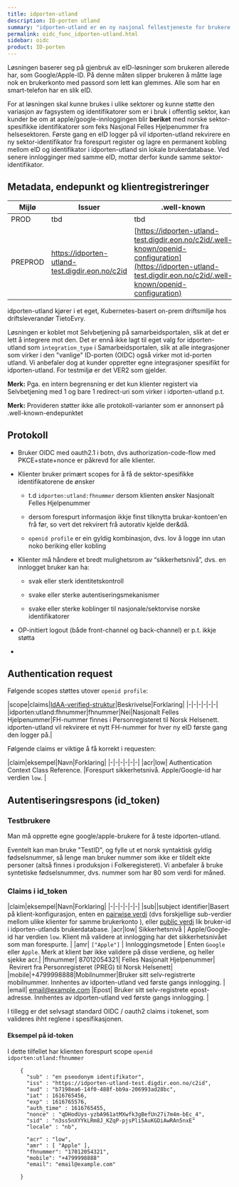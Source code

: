 ```yaml
---
title: idporten-utland
description: ID-porten utland
summary: "idporten-utland er en ny nasjonal fellestjeneste for brukere som mangler F/D-nummer i norsk folkeregister. "
permalink: oidc_func_idporten-utland.html
sidebar: oidc
product: ID-porten
---
```



Løsningen baserer seg på gjenbruk av eID-løsninger som brukeren allerede har, som Google/Apple-ID. På denne måten slipper brukeren å måtte lage nok en brukerkonto med passord som lett kan glemmes.  Alle som har en smart-telefon har en slik eID.

For at løsningen skal kunne brukes i ulike sektorer og kunne støtte den variasjon av fagsystem og identifikatorer som er i bruk i offentlig sektor, kan kunder be om at apple/google-innloggingen blir **beriket** med norske sektor-spesifikke identifikatorer som feks Nasjonal Felles Hjelpenummer fra helsesektoren. Første gang en eID logger på vil idporten-utland rekvirere en ny sektor-identifikator fra forespurt register og lagre en permanent kobling mellom eID og identifikator i idporten-utland sin lokale brukerdatabase.  Ved senere innlogginger med samme eID, mottar derfor kunde samme sektor-identifikator.



## Metadata, endepunkt og klientregistreringer


| Mijlø | Issuer | .well-known |
|-|-|-|
|PROD| tbd | tbd|
|PREPROD| https://idporten-utland-test.digdir.eon.no/c2id | [https://idporten-utland-test.digdir.eon.no/c2id/.well-known/openid-configuration](https://idporten-utland-test.digdir.eon.no/c2id/.well-known/openid-configuration) |


idporten-utland kjører i et eget, Kubernetes-basert on-prem driftsmiljø hos driftsleverandør TietoEvry.

Løsningen er koblet mot Selvbetjening på samarbeidsportalen, slik at det er lett å integrere mot den.  Det er ennå ikke lagt til eget valg for idporten-utland som  `integration_type` i Samarbeidsportalen, slik at alle  integrasjoner som virker i den "vanlige" ID-porten (OIDC) også virker mot id-porten utland.  Vi anbefaler dog at kunder oppretter egne integrasjoner spesifikt for idporten-utland. For testmiljø er det VER2 som gjelder.

**Merk:** Pga. en intern begrensning er det kun klienter registert via Selvbetjening med 1 og bare 1 redirect-uri som virker i idporten-utland p.t.

**Merk:** Provideren støtter ikke alle protokoll-varianter som er annonsert på .well-known-endepunktet



## Protokoll

* Bruker OIDC med oauth2.1 i botn,  dvs authorization-code-flow med  PKCE+state+nonce er påkrevd for alle klienter.

* Klienter bruker primært scopes for å få de sektor-spesifikke identifikatorene de ønsker

    * t.d `idporten:utland:fhnummer` dersom klienten ønsker Nasjonalt Felles Hjelpenummer

    * dersom  forespurt informasjon ikkje finst tilknytta brukar-kontoen'en frå før, so vert det rekvirert frå autorativ kjelde der&då.

    * `openid profile` er ein gyldig kombinasjon, dvs. lov å logge inn utan noko beriking eller kobling


* Klienter må håndere et bredt mulighetsrom av “sikkerhetsnivå”,  dvs. en innlogget bruker kan ha:

    * svak eller sterk identitetskontroll

    * svake eller sterke autentiseringsmekanismer

    * svake eller sterke koblinger til nasjonale/sektorvise norske identifikatorer

* OP-initiert logout (både front-channel og back-channel) er p.t. ikkje støtta

*


## Authentication request


Følgende scopes støttes utover `openid profile`:


|scope|claims|[IdAA-verified-struktur](https://openid.net/specs/openid-connect-4-identity-assurance-1_0.html)|Beskrivelse|Forklaring|
|-|-|-|-|-|-|
|idporten:utland:fhnummer|fhnummer|Nei|Nasjonalt Felles Hjelpenummer|FH-nummer finnes i Personregisteret til Norsk Helsenett. idporten-utland vil rekvirere et nytt FH-nummer for hver ny eID første gang den logger på.|


Følgende claims er viktige å få korrekt i requesten:

|claim|eksempel|Navn|Forklaring|
|-|-|-|-|-|-|
|acr|low| Authentication Context Class Reference. |Forespurt sikkerhetsnivå. Apple/Google-id har verdien `low`. |



## Autentiseringsrespons (id_token)


### Testbrukere
Man må opprette egne google/apple-brukere for å teste idporten-utland.  

Eventelt kan man bruke "TestID", og fylle ut et norsk syntaktisk gyldig fødselsnummer, så lenge man bruker nummer som ikke er tildelt ekte personer (altså finnes i produksjon i Folkeregisteret). Vi anbefaler å bruke syntetiske fødselsnummer, dvs. nummer som har 80 som verdi for måned.

### Claims i id_token

|claim|eksempel|Navn|Forklaring|
|-|-|-|-|-|-|
|sub||subject identifier|Basert på klient-konfigurasjon, enten en [pairwise verdi](https://openid.net/specs/openid-connect-core-1_0.html#PairwiseAlg) (dvs forskjellige sub-verdier mellom ulike klienter for samme brukerkonto ), eller [public verdi](https://openid.net/specs/openid-connect-core-1_0.html#SubjectIDTypes) lik bruker-id i idporten-utlands brukerdatabase.
|acr|low| Sikkerhetsnivå | Apple/Google-id har verdien `low`. Klient må validere at innlogging har det sikkerhetsnivået som man forespurte. |
|amr| `["Apple"]` | Innloggingsmetode | Enten `Google` eller `Apple`.  Merk at klient bør ikke validere på disse verdiene, og heller sjekke acr.|
|fhnummer| 87012054321| Felles Nasjonalt Hjelpenummer| Revirert fra Personregisteret (PREG) til Norsk Helsenett|
|mobile|+4799998888|Mobilnummer|Bruker sitt selv-registrerte mobilnummer.  Innhentes av idporten-utland ved første gangs innlogging. |
|email| email@example.com |Epost| Bruker sitt selv-registrete epost-adresse.  Innhentes av idporten-utland ved første gangs innlogging. |


I tillegg er det selvsagt standard OIDC / oauth2 claims i tokenet, som valideres ihht reglene i spesifikasjonen.

#### Eksempel på id-token

I dette tilfellet har klienten forespurt scope `openid idporten:utland:fhnummer`

```
    {
      "sub" : "en pseodonym identifikator",
      "iss" : "https://idporten-utland-test.digdir.eon.no/c2id",
      "aud" : "b7198ea6-14f0-488f-bb9a-206993ad28bc",
      "iat" : 1616765456,
      "exp" : 1616765576,
      "auth_time" : 1616765455,
      "nonce" : "qDHodUys-yzbA961atMXwfk3gBefUn27i7m4m-bEc_4",
      "sid" : "n3ss5nXYYkLRm8J_KZqP-pjsPli5AuKGDiAwRAn5nxE"
      "locale" : "nb",

      "acr" : "low",
      "amr" : [ "Apple" ],  
      "fhnummer": "17012054321",
      "mobile": "+4799998888"
      "email": "email@example.com"

    }
```     
